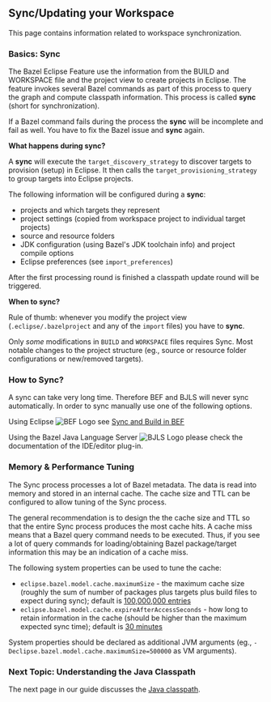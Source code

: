 ## Sync/Updating your Workspace

This page contains information related to workspace synchronization.

### Basics: Sync

The Bazel Eclipse Feature use the information from the BUILD and WORKSPACE file and the project view to create projects in Eclipse.
The feature invokes several Bazel commands as part of this process to query the graph and compute classpath information.
This process is called **sync** (short for synchronization).

If a Bazel command fails during the process the **sync** will be incomplete and fail as well.
You have to fix the Bazel issue and **sync** again.

**What happens during sync?**

A **sync** will execute the `target_discovery_strategy` to discover targets to provision (setup) in Eclipse.
It then calls the `target_provisioning_strategy` to group targets into Eclipse projects.

The following information will be configured during a **sync**:
* projects and which targets they represent
* project settings (copied from workspace project to individual target projects)
* source and resource folders
* JDK configuration (using Bazel's JDK toolchain info) and project compile options
* Eclipse preferences (see `import_preferences`)

After the first processing round is finished a classpath update round will be triggered.


**When to sync?**

Rule of thumb: whenever you modify the project view (`.eclipse/.bazelproject` and any of the `import` files) you have to **sync**.

Only *some* modifications in `BUILD` and `WORKSPACE` files requires Sync.
Most notable changes to the project structure (eg., source or resource folder configurations or new/removed targets).


### How to Sync?

A sync can take very long time.
Therefore BEF and BJLS will never sync automatically.
In order to sync manually use one of the following options.


Using Eclipse ![BEF Logo](../logos/bef_logo_small.png) see [Sync and Build in BEF](../bef/sync_and_build.md)

Using the Bazel Java Language Server ![BJLS Logo](../logos/bjls_logo_small.jpeg) please check the documentation of the IDE/editor plug-in.


### Memory & Performance Tuning

The Sync process processes a lot of Bazel metadata.
The data is read into memory and stored in an internal cache.
The cache size and TTL can be configured to allow tuning of the Sync process.

The general recommendation is to design the the cache size and TTL so that the entire Sync process produces the most cache hits.
A cache miss means that a Bazel query command needs to be executed.
Thus, if you see a lot of query commands for loading/obtaining Bazel package/target information this may be an indication of a cache miss.

The following system properties can be used to tune the cache:
* `eclipse.bazel.model.cache.maximumSize` - the maximum cache size (roughly the sum of number of packages plus targets plus build files to expect during sync);
  default is [100,000,000 entries](https://github.com/search?q=repo%3Asalesforce%2Fbazel-eclipse+getCacheMaximumSize+language%3Ajava&type=code)
* `eclipse.bazel.model.cache.expireAfterAccessSeconds` - how long to retain information in the cache (should be higher than the maximum expected sync time);
  default is [30 minutes](https://github.com/search?q=repo%3Asalesforce%2Fbazel-eclipse+getCacheExpireAfterAccessDuration+language%3Ajava&type=code)

System properties should be declared as additional JVM arguments (eg., `-Declipse.bazel.model.cache.maximumSize=500000` as VM arguments).

### Next Topic: Understanding the Java Classpath

The next page in our guide discusses the [Java classpath](classpath.md).
